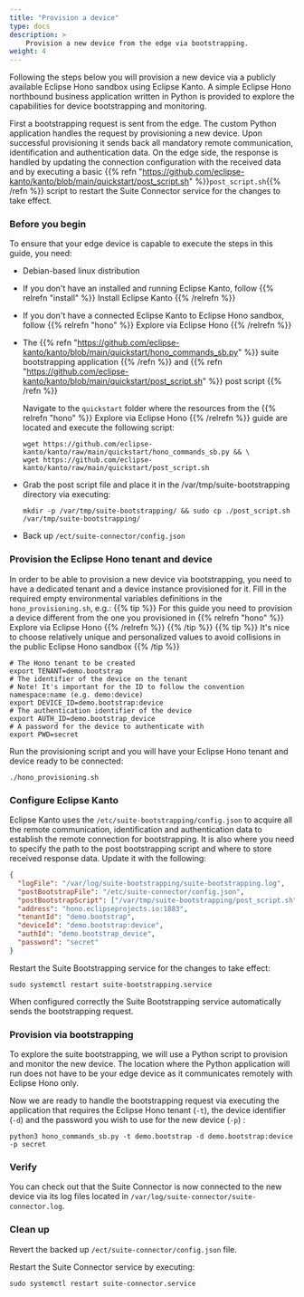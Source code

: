 ```yaml
---
title: "Provision a device"
type: docs
description: >
    Provision a new device from the edge via bootstrapping.
weight: 4
---
```


Following the steps below you will provision a new device via a publicly available Eclipse Hono sandbox using Eclipse Kanto.
A simple Eclipse Hono northbound business application written in Python is
provided to explore the capabilities for device bootstrapping and monitoring.

First a bootstrapping request is sent from the edge.
The custom Python application handles the request by
provisioning a new device. Upon successful provisioning it sends back 
all mandatory remote communication, identification and authentication data.
On the edge side, the response is handled by updating the connection configuration with the received data
and by executing a basic 
{{% refn "https://github.com/eclipse-kanto/kanto/blob/main/quickstart/post_script.sh" %}}`post_script.sh`{{% /refn %}}
script to restart the Suite Connector service for the changes to take effect.

### Before you begin

To ensure that your edge device is capable to execute the steps in this guide, you need:

* Debian-based linux distribution
* If you don't have an installed and running Eclipse Kanto, follow {{% relrefn "install" %}} Install Eclipse Kanto {{% /relrefn %}}
* If you don't have a connected Eclipse Kanto to Eclipse Hono sandbox,
  follow {{% relrefn "hono" %}} Explore via Eclipse Hono {{% /relrefn %}}
* The {{% refn "https://github.com/eclipse-kanto/kanto/blob/main/quickstart/hono_commands_sb.py" %}} 
  suite bootstrapping application {{% /refn %}} and {{% refn "https://github.com/eclipse-kanto/kanto/blob/main/quickstart/post_script.sh" %}} 
  post script {{% /refn %}}

  Navigate to the `quickstart` folder where the resources from the {{% relrefn "hono" %}} Explore via Eclipse Hono {{% /relrefn %}}
  guide are located and execute the following script:

  ```shell
  wget https://github.com/eclipse-kanto/kanto/raw/main/quickstart/hono_commands_sb.py && \
  wget https://github.com/eclipse-kanto/kanto/raw/main/quickstart/post_script.sh
  ```
* Grab the post script file and place it in the /var/tmp/suite-bootstrapping directory via executing:

  ```shell
  mkdir -p /var/tmp/suite-bootstrapping/ && sudo cp ./post_script.sh /var/tmp/suite-bootstrapping/
  ```
* Back up `/ect/suite-connector/config.json`

### Provision the Eclipse Hono tenant and device
In order to be able to provision a new device via bootstrapping, you need to have a dedicated tenant and a device instance
provisioned for it.
Fill in the required empty environmental variables definitions in the `hono_provisioning.sh`, e.g.:
{{% tip %}}
For this guide you need to provision a device different from the one you provisioned
in {{% relrefn "hono" %}} Explore via Eclipse Hono {{% /relrefn %}}
{{% /tip %}}
{{% tip %}}
It's nice to choose relatively unique and personalized values to avoid collisions in the public Eclipse Hono sandbox
{{% /tip %}}

```shell
# The Hono tenant to be created
export TENANT=demo.bootstrap
# The identifier of the device on the tenant
# Note! It's important for the ID to follow the convention namespace:name (e.g. demo:device)
export DEVICE_ID=demo.bootstrap:device
# The authentication identifier of the device
export AUTH_ID=demo.bootstrap_device
# A password for the device to authenticate with
export PWD=secret
```

Run the provisioning script and you will have your Eclipse Hono tenant and device ready to be connected:

```shell
./hono_provisioning.sh
```
### Configure Eclipse Kanto

Eclipse Kanto uses the `/etc/suite-bootstrapping/config.json` to acquire all the remote communication, identification and
authentication data to establish the remote connection for bootstrapping.
It is also where you need to specify the path to the post bootstrapping script and where to store received response data.
Update it with the following:


```json
{
  "logFile": "/var/log/suite-bootstrapping/suite-bootstrapping.log",
  "postBootstrapFile": "/etc/suite-connector/config.json",
  "postBootstrapScript": ["/var/tmp/suite-bootstrapping/post_script.sh"],
  "address": "hono.eclipseprojects.io:1883",
  "tenantId": "demo.bootstrap",
  "deviceId": "demo.bootstrap:device",
  "authId": "demo.bootstrap_device",
  "password": "secret"
}
```

Restart the Suite Bootstrapping service for the changes to take effect:

```shell
sudo systemctl restart suite-bootstrapping.service
```
When configured correctly the Suite Bootstrapping service automatically sends the bootstrapping request.

### Provision via bootstrapping
To explore the suite bootstrapping, we will use a Python script to provision and monitor the new device.
The location where the Python application will run does not have to be your edge device as it communicates remotely
with Eclipse Hono only.

Now we are ready to handle the bootstrapping request via executing the application
that requires the Eclipse Hono tenant (`-t`), the device identifier (`-d`) and the password you wish to use for the new device (`-p`) :

```shell
python3 hono_commands_sb.py -t demo.bootstrap -d demo.bootstrap:device -p secret
```

### Verify

You can check out that the Suite Connector is now connected to the new device via its log files
located in `/var/log/suite-connector/suite-connector.log`.

### Clean up
Revert the backed up `/ect/suite-connector/config.json` file.

Restart the Suite Connector service by executing:

```shell
sudo systemctl restart suite-connector.service
```
